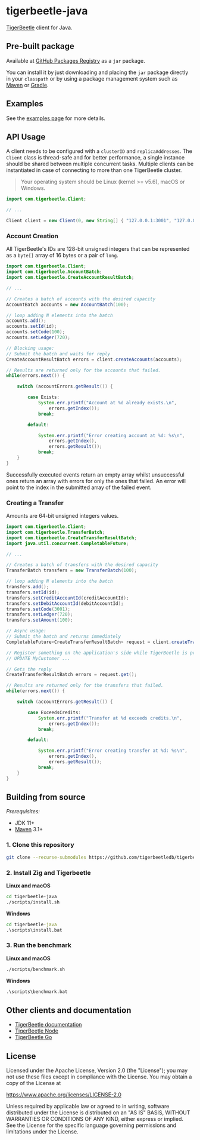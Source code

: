 # tigerbeetle-java

[TigerBeetle](https://github.com/tigerbeetledb/tigerbeetle) client for Java.


## Pre-built package

Available at [GitHub Packages Registry](https://github.com/orgs/tigerbeetledb/packages?repo_name=tigerbeetle-java) as a `jar` package.

You can install it by just downloading and placing the `jar` package directly in your `classpath` or by using a package management system such as [Maven](https://docs.github.com/en/packages/working-with-a-github-packages-registry/working-with-the-apache-maven-registry) or [Gradle](https://docs.github.com/en/packages/working-with-a-github-packages-registry/working-with-the-gradle-registry).

## Examples

See the [examples page](./examples/README.md) for more details.

## API Usage

A client needs to be configured with a `clusterID` and `replicaAddresses`. 
The `Client` class is thread-safe and for better performance, a single instance should be shared between multiple concurrent tasks.
Multiple clients can be instantiated in case of connecting to more than one TigerBeetle cluster.

> Your operating system should be Linux (kernel >= v5.6), macOS or Windows.

```java
import com.tigerbeetle.Client;

// ...

Client client = new Client(0, new String[] { "127.0.0.1:3001", "127.0.0.1:3002", "127.0.0.1:3003" });
```

### Account Creation

All TigerBeetle's IDs are 128-bit unsigned integers that can be represented as a `byte[]` array of 16 bytes or a pair of `long`.

```java
import com.tigerbeetle.Client;
import com.tigerbeetle.AccountBatch;
import com.tigerbeetle.CreateAccountResultBatch;

// ...

// Creates a batch of accounts with the desired capacity
AccountBatch accounts = new AccountBatch(100);

// loop adding N elements into the batch
accounts.add();
accounts.setId(id);
accounts.setCode(100);
accounts.setLedger(720);

// Blocking usage:
// Submit the batch and waits for reply
CreateAccountResultBatch errors = client.createAccounts(accounts);

// Results are returned only for the accounts that failed.
while(errors.next()) {

    switch (accountErrors.getResult()) {

        case Exists:
            System.err.printf("Account at %d already exists.\n",
                errors.getIndex());        
            break;

        default:

            System.err.printf("Error creating account at %d: %s\n",
                errors.getIndex(),
                errors.getResult());
            break;
    }
}
```

Successfully executed events return an empty array whilst unsuccessful ones return an array with errors for only the ones that failed. An error will point to the index in the submitted array of the failed event.

### Creating a Transfer

Amounts are 64-bit unsigned integers values.

```java
import com.tigerbeetle.Client;
import com.tigerbeetle.TransferBatch;
import com.tigerbeetle.CreateTransferResultBatch;
import java.util.concurrent.CompletableFuture;

// ...

// Creates a batch of transfers with the desired capacity
TransferBatch transfers = new TransferBatch(100);

// loop adding N elements into the batch
transfers.add();
transfers.setId(id);
transfers.setCreditAccountId(creditAccountId);
transfers.setDebitAccountId(debitAccountId);
transfers.setCode(3001);
transfers.setLedger(720);
transfers.setAmount(100);

// Async usage:
// Submit the batch and returns immediately
CompletableFuture<CreateTransferResultBatch> request = client.createTransfersAsync(transfers);

// Register something on the application's side while TigerBeetle is processing
// UPDATE MyCustomer ...

// Gets the reply
CreateTransferResultBatch errors = request.get();

// Results are returned only for the transfers that failed.
while(errors.next()) {

    switch (accountErrors.getResult()) {

        case ExceedsCredits:
            System.err.printf("Transfer at %d exceeds credits.\n",
                errors.getIndex());        
            break;

        default:

            System.err.printf("Error creating transfer at %d: %s\n",
                errors.getIndex(),
                errors.getResult());
            break;
    }
}    
```

## Building from source 

*Prerequisites:*

- JDK 11+
- [Maven](https://maven.apache.org) 3.1+

### 1. Clone this repository

```bash
git clone --recurse-submodules https://github.com/tigerbeetledb/tigerbeetle-java.git
```
### 2. Install Zig and Tigerbeetle

**Linux and macOS**

```bash
cd tigerbeetle-java
./scripts/install.sh
```

**Windows**

```cmd
cd tigerbeetle-java
.\scripts\install.bat
```

### 3. Run the benchmark

**Linux and macOS**

```bash
./scripts/benchmark.sh
```

**Windows**

```cmd
.\scripts\benchmark.bat
```

## Other clients and documentation

- [TigerBeetle documentation](https://docs.tigerbeetle.com/)
- [TigerBeetle Node](https://github.com/tigerbeetledb/tigerbeetle-node)
- [TigerBeetle Go](https://github.com/tigerbeetledb/tigerbeetle-go)

## License

Licensed under the Apache License, Version 2.0 (the "License"); you may not use these files except in compliance with the License. You may obtain a copy of the License at

https://www.apache.org/licenses/LICENSE-2.0

Unless required by applicable law or agreed to in writing, software distributed under the License is distributed on an "AS IS" BASIS, WITHOUT WARRANTIES OR CONDITIONS OF ANY KIND, either express or implied. See the License for the specific language governing permissions and limitations under the License.
